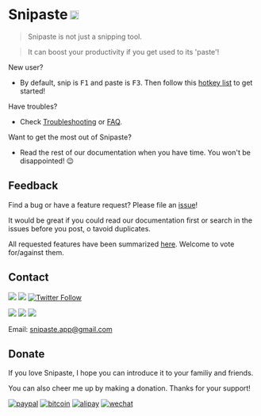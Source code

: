 <h1>Snipaste<img height="18px" style="margin-left: 4px;" src="https://img.shields.io/badge/v1.12-2017.03.09-42b983.svg"/></h1>

> Snipaste is not just a snipping tool.

> It can boost your productivity if you get used to its 'paste'!

New user?
- By default, snip is <kbd>F1</kbd> and paste is <kbd>F3</kbd>. Then follow this [hotkey list](/key-bindings) to get started!

Have troubles?
- Check [Troubleshooting](/troubleshooting) or [FAQ](/faq).

Want to get the most out of Snipaste?
- Read the rest of our documentation when you have time. You won't be disappointed! :wink:

## Feedback

Find a bug or have a feature request? Please file an <a href="https://github.com/liulex/Snipaste-Feedback/issues" targe="_blank">issue</a>!

It would be great if you could read our documentation first or search in the issues before you post, o tavoid duplicates.

All requested features have been summarized [here](https://github.com/liulex/Snipaste-Feedback/issues/282). Welcome to vote for/against them.

## Contact

[![](https://img.shields.io/badge/Telegram-group-40ace3.svg)](https://telegram.me/joinchat/BGyWwEDqrqiwizDA6gt16g)
[![](https://img.shields.io/badge/Telegram-channel-40ace3.svg)](https://telegram.me/snipaste_en)
[![Twitter Follow](https://img.shields.io/twitter/follow/snipaste.svg?style=social&label=Follow)](https://twitter.com/Snipaste)

[![](https://img.shields.io/badge/Telegram-中文群-40ace3.svg)](https://telegram.me/joinchat/BGyWwD9ZNqE3pLbhXc-VgQ)
[![](https://img.shields.io/badge/Telegram-中文频道-40ace3.svg)](https://telegram.me/snipaste)
[![](https://img.shields.io/badge/微博-@Snipaste-eb192d.svg)](https://weibo.com/snipaste)

Email: [snipaste.app@gmail.com](mailto:snipaste.app@gmail.com)

## Donate

If you love Snipaste, I hope you can introduce it to your familiy and friends.

You can also cheer me up by making a donation. Thanks for your support!

[![paypal](https://img.shields.io/badge/donate-Paypal-fd8200.svg)](https://www.paypal.com/cgi-bin/webscr?cmd=_s-xclick&hosted_button_id=URBJ7KXA99BA2)
[![bitcoin](https://img.shields.io/badge/donate-Bitcoin-f7931a.svg)](https://i.v2ex.co/UwhVMHD7.png)
[![alipay](https://img.shields.io/badge/donate-Alipay-00aaee.svg)](https://i.v2ex.co/F6m7g9Ha.png)
[![wechat](https://img.shields.io/badge/donate-Wechat-51c332.svg)](https://i.v2ex.co/87qHMt5q.png)
